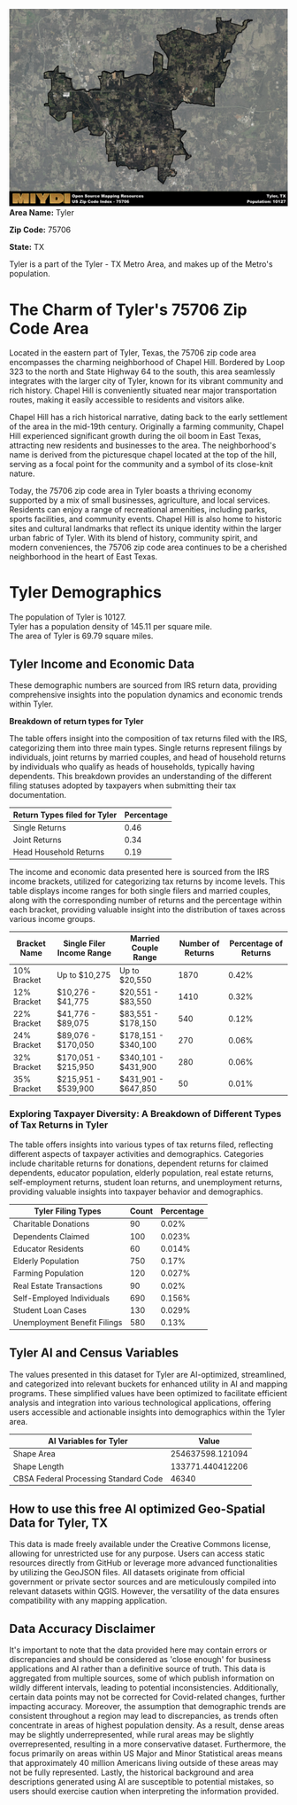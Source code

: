![Image Alt Text](../_images/75706.png)
**Area Name:** Tyler

**Zip Code:** 75706

**State:** TX

Tyler is a part of the Tyler - TX Metro Area, and makes up  of the Metro's population.  

# The Charm of Tyler's 75706 Zip Code Area  

Located in the eastern part of Tyler, Texas, the 75706 zip code area encompasses the charming neighborhood of Chapel Hill. Bordered by Loop 323 to the north and State Highway 64 to the south, this area seamlessly integrates with the larger city of Tyler, known for its vibrant community and rich history. Chapel Hill is conveniently situated near major transportation routes, making it easily accessible to residents and visitors alike.

Chapel Hill has a rich historical narrative, dating back to the early settlement of the area in the mid-19th century. Originally a farming community, Chapel Hill experienced significant growth during the oil boom in East Texas, attracting new residents and businesses to the area. The neighborhood's name is derived from the picturesque chapel located at the top of the hill, serving as a focal point for the community and a symbol of its close-knit nature.

Today, the 75706 zip code area in Tyler boasts a thriving economy supported by a mix of small businesses, agriculture, and local services. Residents can enjoy a range of recreational amenities, including parks, sports facilities, and community events. Chapel Hill is also home to historic sites and cultural landmarks that reflect its unique identity within the larger urban fabric of Tyler. With its blend of history, community spirit, and modern conveniences, the 75706 zip code area continues to be a cherished neighborhood in the heart of East Texas.

# Tyler Demographics

The population of Tyler is 10127.  
Tyler has a population density of 145.11 per square mile.  
The area of Tyler is 69.79 square miles.  

## Tyler Income and Economic Data

These demographic numbers are sourced from IRS return data, providing comprehensive insights into the population dynamics and economic trends within Tyler.

**Breakdown of return types for Tyler**

The table offers insight into the composition of tax returns filed with the IRS, categorizing them into three main types. Single returns represent filings by individuals, joint returns by married couples, and head of household returns by individuals who qualify as heads of households, typically having dependents. This breakdown provides an understanding of the different filing statuses adopted by taxpayers when submitting their tax documentation.

| Return Types filed for Tyler                              | Percentage          |
|----------------------------------------------------------|---------------------|
| Single Returns                                            | 0.46 |
| Joint Returns                                             | 0.34 |
| Head Household Returns                                    | 0.19 |

The income and economic data presented here is sourced from the IRS income brackets, utilized for categorizing tax returns by income levels. This table displays income ranges for both single filers and married couples, along with the corresponding number of returns and the percentage within each bracket, providing valuable insight into the distribution of taxes across various income groups.

| Bracket Name       | Single Filer Income Range | Married Couple Range | Number of Returns | Percentage of Returns |
|--------------------|----------------------------|----------------------|-------------------|-----------------------|
| 10% Bracket        | Up to $10,275              | Up to $20,550        | 1870 | 0.42% |
| 12% Bracket        | $10,276 - $41,775          | $20,551 - $83,550    | 1410 | 0.32% |
| 22% Bracket        | $41,776 - $89,075          | $83,551 - $178,150   | 540 | 0.12% |
| 24% Bracket        | $89,076 - $170,050         | $178,151 - $340,100  | 270 | 0.06% |
| 32% Bracket        | $170,051 - $215,950        | $340,101 - $431,900  | 280 | 0.06% |
| 35% Bracket        | $215,951 - $539,900        | $431,901 - $647,850  | 50 | 0.01% |

### Exploring Taxpayer Diversity: A Breakdown of Different Types of Tax Returns in Tyler

The table offers insights into various types of tax returns filed, reflecting different aspects of taxpayer activities and demographics. Categories include charitable returns for donations, dependent returns for claimed dependents, educator population, elderly population, real estate returns, self-employment returns, student loan returns, and unemployment returns, providing valuable insights into taxpayer behavior and demographics.

| Tyler Filing Types                    | Count | Percentage |
|--------------------------------------|-------|------------|
| Charitable Donations                 | 90 | 0.02% |
| Dependents Claimed                   | 100 | 0.023% |
| Educator Residents                   | 60 | 0.014% |
| Elderly Population                   | 750 | 0.17% |
| Farming Population                   | 120 | 0.027% |
| Real Estate Transactions             | 90 | 0.02% |
| Self-Employed Individuals            | 690 | 0.156% |
| Student Loan Cases                   | 130 | 0.029% |
| Unemployment Benefit Filings         | 580 | 0.13% |

## Tyler AI and Census Variables

The values presented in this dataset for Tyler are AI-optimized, streamlined, and categorized into relevant buckets for enhanced utility in AI and mapping programs. These simplified values have been optimized to facilitate efficient analysis and integration into various technological applications, offering users accessible and actionable insights into demographics within the Tyler area.

| AI Variables for Tyler | Value |
|-------------|-------|
| Shape Area | 254637598.121094 |
| Shape Length | 133771.440412206 |
| CBSA Federal Processing Standard Code | 46340 |

## How to use this free AI optimized Geo-Spatial Data for Tyler, TX

This data is made freely available under the Creative Commons license, allowing for unrestricted use for any purpose. Users can access static resources directly from GitHub or leverage more advanced functionalities by utilizing the GeoJSON files. All datasets originate from official government or private sector sources and are meticulously compiled into relevant datasets within QGIS. However, the versatility of the data ensures compatibility with any mapping application.

## Data Accuracy Disclaimer
It's important to note that the data provided here may contain errors or discrepancies and should be considered as 'close enough' for business applications and AI rather than a definitive source of truth. This data is aggregated from multiple sources, some of which publish information on wildly different intervals, leading to potential inconsistencies. Additionally, certain data points may not be corrected for Covid-related changes, further impacting accuracy. Moreover, the assumption that demographic trends are consistent throughout a region may lead to discrepancies, as trends often concentrate in areas of highest population density. As a result, dense areas may be slightly underrepresented, while rural areas may be slightly overrepresented, resulting in a more conservative dataset. Furthermore, the focus primarily on areas within US Major and Minor Statistical areas means that approximately 40 million Americans living outside of these areas may not be fully represented. Lastly, the historical background and area descriptions generated using AI are susceptible to potential mistakes, so users should exercise caution when interpreting the information provided.
